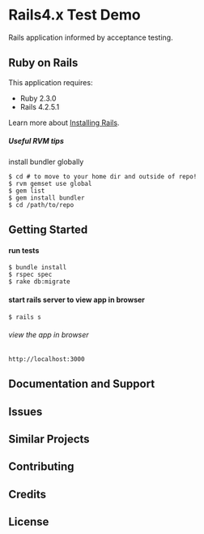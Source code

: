 Rails4.x Test Demo
================

Rails application informed by acceptance testing.

Ruby on Rails
-------------

This application requires:

- Ruby 2.3.0
- Rails 4.2.5.1

Learn more about [Installing Rails](http://railsapps.github.io/installing-rails.html).


##### Useful RVM tips


install bundler globally

    $ cd # to move to your home dir and outside of repo!
    $ rvm gemset use global
    $ gem list
    $ gem install bundler
    $ cd /path/to/repo



Getting Started
---------------

#### run tests
    $ bundle install
    $ rspec spec
    $ rake db:migrate


#### start rails server to view app in browser

    $ rails s

###### view the app in browser

    http://localhost:3000    



Documentation and Support
-------------------------

Issues
-------------

Similar Projects
----------------

Contributing
------------

Credits
-------

License
-------
